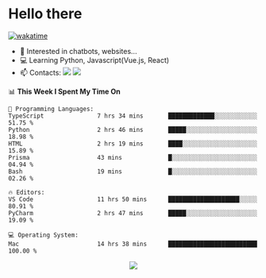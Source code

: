 # Hello there

[![wakatime](https://wakatime.com/badge/user/018bd4cf-9224-4729-b4f3-31fc6a93ca34.svg)](https://wakatime.com/@flamescoder)

- 👀 Interested in chatbots, websites...
- 💻 Learning Python, Javascript(Vue.js, React)
- 📫 Contacts: <a href="https://t.me/FlameCoder0_0" target="_blank"><img src="https://img.shields.io/badge/telegram-0088cc?logo=telegram&logoColor=white"/></a> <a href="https://discord.gg/3wt8QRndjm" target="_blank"><img src="https://img.shields.io/badge/discord-5865F2?logo=discord&logoColor=white"/></a>

<!--START_SECTION:waka-->
📊 **This Week I Spent My Time On** 

```text
💬 Programming Languages: 
TypeScript               7 hrs 34 mins       █████████████░░░░░░░░░░░░   51.75 % 
Python                   2 hrs 46 mins       █████░░░░░░░░░░░░░░░░░░░░   18.98 % 
HTML                     2 hrs 19 mins       ████░░░░░░░░░░░░░░░░░░░░░   15.89 % 
Prisma                   43 mins             █░░░░░░░░░░░░░░░░░░░░░░░░   04.94 % 
Bash                     19 mins             █░░░░░░░░░░░░░░░░░░░░░░░░   02.26 % 

🔥 Editors: 
VS Code                  11 hrs 50 mins      ████████████████████░░░░░   80.91 % 
PyCharm                  2 hrs 47 mins       █████░░░░░░░░░░░░░░░░░░░░   19.09 % 

💻 Operating System: 
Mac                      14 hrs 38 mins      █████████████████████████   100.00 % 
```


<!--END_SECTION:waka-->

<div align="center">
  <img src="https://komarev.com/ghpvc/?username=FlamesC0der&style=flat-square&color=red"/>
</div>

